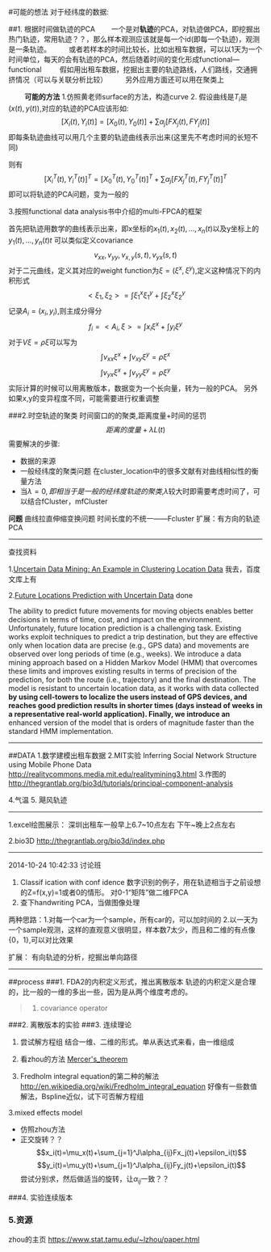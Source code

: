

#可能的想法
对于经纬度的数据:

##1. 根据时间做轨迹的PCA
　　一个是对**轨迹**的PCA，对轨迹做PCA，即挖掘出热门轨迹，常用轨迹？？，那么样本观测应该就是每一个id(即每一个轨迹)，观测是一条轨迹。
　　 或者若样本的时间比较长，比如出租车数据，可以以1天为一个时间单位，每天的会有轨迹的PCA，然后随着时间的变化形成functional—functional
　　 假如用出租车数据，挖掘出主要的轨迹路线，人们路线，交通拥挤情况（可以与关联分析比较）
　　 另外应用方面还可以用在聚类上

　　 
**可能的方法**
1.仿照黄老师surface的方法，构造curve
2. 假设曲线是$T_i$是$(x(t),y(t))$,对应的轨迹的PCA应该形如:
$$[X_i(t),Y_i(t)]=[X_0(t),Y_0(t)]+\sum\alpha_j[FX_j(t),FY_j(t)]$$
即每条轨迹曲线可以用几个主要的轨迹曲线表示出来(这里先不考虑时间的长短不同)

则有$$[X^T_i(t),Y^T_i(t)]^T=[X^T_0(t),Y^T_0(t)]^T+\sum\alpha_j[FX^T_j(t),FY^T_j(t)]^T$$
即可以将轨迹的PCA问题，变为一般的

3.按照functional data analysis书中介绍的multi-FPCA的框架

首先把轨迹用数学的曲线表示出来，即x坐标的$x_1(t),x_2(t),\dots, x_n(t)$以及y坐标上的$y_1(t),\dots,y_n(t)t$
可以类似定义covariance
$$v_{xx},v_{yy},v_{x,y}(s,t),v_{yx}(s,t)$$
对于二元曲线，定义其对应的weight function为$\xi=(\xi^x,\xi^y)$,定义这种情况下的内积形式$$<\xi_1,\xi_2>=\int\xi_1^x\xi_1^y+\int\xi_2^x\xi_2^y$$
记录$A_i=(x_i,y_i)$,则主成分得分
$$f_i=<A_i,\xi>=\int x_i\xi^x+\int y_i\xi^y$$
对于$V\xi=\rho\xi$可以写为
$$\int v_{xx}\xi^x+\int v_{xy}\xi^y=\rho\xi^x$$
$$\int v_{yx}\xi^x+\int v_{yy}\xi^y=\rho\xi^y$$
实际计算的时候可以用离散版本，数据变为一个长向量，转为一般的PCA。
另外如果x,y的变异程度不同，可能需要进行权重调整








###2.时空轨迹的聚类
时间窗口的的聚类,距离度量+时间的惩罚
	  $$距离的度量+\lambda L(t)$$
需要解决的步骤:

* 数据的来源
* 一般经纬度的聚类问题
在cluster_location中的很多文献有对曲线相似性的衡量方法
* 当$\lambda=0,即相当于是一般的经纬度轨迹的聚类$,$\lambda$较大时即需要考虑时间了，可以结合fCluster，mfCluster

**问题**
曲线拉直伸缩变换问题
时间长度的不统一——Fcluster
扩展：有方向的轨迹PCA

---------------
查找资料

1.[Uncertain Data Mining: An Example in Clustering Location Data](http://link.springer.com/chapter/10.1007/11731139_24)
我去，百度文库上有

2.[Future Locations Prediction with Uncertain Data](http://link.springer.com/chapter/10.1007/978-3-642-40988-2_27)  done

The ability to predict future movements for moving objects enables better decisions in terms of time, cost, and impact on the environment. Unfortunately, future location prediction is a challenging task. Existing works exploit techniques to predict a trip destination, but they are effective only when location data are precise (e.g., GPS data) and movements are observed over long periods of time (e.g., weeks).
We introduce a data mining approach based on a Hidden Markov Model (HMM) that overcomes these limits and improves existing results in terms of precision of the prediction, for both the route (i.e., trajectory) and the final destination. The model is resistant to uncertain location data, as it works with data collected **by using cell-towers to localize the users instead of GPS devices, and reaches good prediction results in shorter times (days instead of weeks in a representative real-world application). Finally, we introduce an** enhanced version of the model that is orders of magnitude faster than the standard HMM implementation.

----------------------------
##DATA 
1.数学建模出租车数据
2.MIT实验
Inferring Social Network Structure using Mobile Phone Data
http://realitycommons.media.mit.edu/realitymining3.html
3.作图的
http://thegrantlab.org/bio3d/tutorials/principal-component-analysis

4.气温
5. 飓风轨迹

----

1.excel绘图展示：
深圳出租车一般早上6.7~10点左右
下午~晚上2点左右

2.bio3D
http://thegrantlab.org/bio3d/index.php

---
2014-10-24 10:42:33 讨论班
1.  Classif ication with conf idence
数字识别的例子，用在轨迹相当于之前设想的Z=f(x,y)=1或者0的情形。
对0-1“矩阵”做二维FPCA
2. 查下handwriting PCA，当做图像处理

两种思路：1.对每一个car为一个sample，所有car的，可以加时间的
2.以一天为一个sample观测，这样的直观意义很明显，样本数7太少，而且和二维的有点像{0，1},可以对比效果


扩展：
有向轨迹的分析，挖掘出单向路径

-----
##process
###1. FDA2的内积定义形式，推出离散版本
轨迹的内积定义是合理的，比一般的一维的多出一些，因为是从两个维度考虑的。
>1. covariance operator

###2. 离散版本的实验
###3. 连续理论
1. 尝试解方程组
结合一维、二维的形式。单从表达式来看，由一维组成



2. 看zhou的方法
[Mercer's_theorem](http://en.wikipedia.org/wiki/Mercer's_theorem)


2. Fredholm integral equation的第二种的解法
http://en.wikipedia.org/wiki/Fredholm_integral_equation
好像有一些数值解法，Bspline近似，试下可否解方程组

3.mixed effects model

* 仿照zhou方法
* 正交旋转？？
$$x_i(t)=\mu_x(t)+\sum_{j=1}^J\alpha_{ij}Fx_j(t)+\epsilon_i(t)$$
$$y_i(t)=\mu_y(t)+\sum_{j=1}^J\alpha_{ij}Fy_j(t)+\epsilon_i(t)$$
尝试分别求，然后做适当的旋转，让$\alpha_{ij}$一致？？



###4.  实验连续版本

### 5.资源
zhou的主页 https://www.stat.tamu.edu/~lzhou/paper.html


